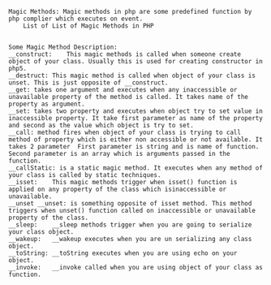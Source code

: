 
    Magic Methods: Magic methods in php are some predefined function by php complier which executes on event.
        List of List of Magic Methods in PHP
        
        
    Some Magic Method Description:
    __construct:	This magic methods is called when someone create object of your class. Usually this is used for creating constructor in php5.
    __destruct:	This magic method is called when object of your class is unset. This is just opposite of __construct.
    __get: takes one argument and executes when any inaccessible or unavailable property of the method is called. It takes name of the property as argument.
    __set: takes two property and executes when object try to set value in inaccessible property. It take first parameter as name of the property and second as the value which object is try to set.
    __call: method fires when object of your class is trying to call method of property which is either non accessible or not available. It takes 2 parameter  First parameter is string and is name of function. Second parameter is an array which is arguments passed in the function.
    __callStatic: is a static magic method. It executes when any method of your class is called by static techniques.
    __isset:	This magic methods trigger when isset() function is applied on any property of the class which isinaccessible or unavailable.
    __unset	__unset: is something opposite of isset method. This method triggers when unset() function called on inaccessible or unavailable property of the class.
    __sleep:	__sleep methods trigger when you are going to serialize your class object.
    __wakeup:	__wakeup executes when you are un serializing any class object.
    __toString:	__toString executes when you are using echo on your object.
    __invoke:	__invoke called when you are using object of your class as function.
